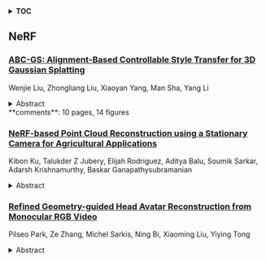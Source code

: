 <details>
  <summary><b>TOC</b></summary>
  <ol>
    <li><a href=#nerf>NeRF</a></li>
      <ul>
        <li><a href=#ABC-GS:-Alignment-Based-Controllable-Style-Transfer-for-3D-Gaussian-Splatting>ABC-GS: Alignment-Based Controllable Style Transfer for 3D Gaussian Splatting</a></li>
        <li><a href=#NeRF-based-Point-Cloud-Reconstruction-using-a-Stationary-Camera-for-Agricultural-Applications>NeRF-based Point Cloud Reconstruction using a Stationary Camera for Agricultural Applications</a></li>
        <li><a href=#Refined-Geometry-guided-Head-Avatar-Reconstruction-from-Monocular-RGB-Video>Refined Geometry-guided Head Avatar Reconstruction from Monocular RGB Video</a></li>
      </ul>
    </li>
  </ol>
</details>

## NeRF  

### [ABC-GS: Alignment-Based Controllable Style Transfer for 3D Gaussian Splatting](http://arxiv.org/abs/2503.22218)  
Wenjie Liu, Zhongliang Liu, Xiaoyan Yang, Man Sha, Yang Li  
<details>  
  <summary>Abstract</summary>  
  <ol>  
    3D scene stylization approaches based on Neural Radiance Fields (NeRF) achieve promising results by optimizing with Nearest Neighbor Feature Matching (NNFM) loss. However, NNFM loss does not consider global style information. In addition, the implicit representation of NeRF limits their fine-grained control over the resulting scenes. In this paper, we introduce ABC-GS, a novel framework based on 3D Gaussian Splatting to achieve high-quality 3D style transfer. To this end, a controllable matching stage is designed to achieve precise alignment between scene content and style features through segmentation masks. Moreover, a style transfer loss function based on feature alignment is proposed to ensure that the outcomes of style transfer accurately reflect the global style of the reference image. Furthermore, the original geometric information of the scene is preserved with the depth loss and Gaussian regularization terms. Extensive experiments show that our ABC-GS provides controllability of style transfer and achieves stylization results that are more faithfully aligned with the global style of the chosen artistic reference. Our homepage is available at https://vpx-ecnu.github.io/ABC-GS-website.  
  </ol>  
</details>  
**comments**: 10 pages, 14 figures  
  
### [NeRF-based Point Cloud Reconstruction using a Stationary Camera for Agricultural Applications](http://arxiv.org/abs/2503.21958)  
Kibon Ku, Talukder Z Jubery, Elijah Rodriguez, Aditya Balu, Soumik Sarkar, Adarsh Krishnamurthy, Baskar Ganapathysubramanian  
<details>  
  <summary>Abstract</summary>  
  <ol>  
    This paper presents a NeRF-based framework for point cloud (PCD) reconstruction, specifically designed for indoor high-throughput plant phenotyping facilities. Traditional NeRF-based reconstruction methods require cameras to move around stationary objects, but this approach is impractical for high-throughput environments where objects are rapidly imaged while moving on conveyors or rotating pedestals. To address this limitation, we develop a variant of NeRF-based PCD reconstruction that uses a single stationary camera to capture images as the object rotates on a pedestal. Our workflow comprises COLMAP-based pose estimation, a straightforward pose transformation to simulate camera movement, and subsequent standard NeRF training. A defined Region of Interest (ROI) excludes irrelevant scene data, enabling the generation of high-resolution point clouds (10M points). Experimental results demonstrate excellent reconstruction fidelity, with precision-recall analyses yielding an F-score close to 100.00 across all evaluated plant objects. Although pose estimation remains computationally intensive with a stationary camera setup, overall training and reconstruction times are competitive, validating the method's feasibility for practical high-throughput indoor phenotyping applications. Our findings indicate that high-quality NeRF-based 3D reconstructions are achievable using a stationary camera, eliminating the need for complex camera motion or costly imaging equipment. This approach is especially beneficial when employing expensive and delicate instruments, such as hyperspectral cameras, for 3D plant phenotyping. Future work will focus on optimizing pose estimation techniques and further streamlining the methodology to facilitate seamless integration into automated, high-throughput 3D phenotyping pipelines.  
  </ol>  
</details>  
  
### [Refined Geometry-guided Head Avatar Reconstruction from Monocular RGB Video](http://arxiv.org/abs/2503.21886)  
Pilseo Park, Ze Zhang, Michel Sarkis, Ning Bi, Xiaoming Liu, Yiying Tong  
<details>  
  <summary>Abstract</summary>  
  <ol>  
    High-fidelity reconstruction of head avatars from monocular videos is highly desirable for virtual human applications, but it remains a challenge in the fields of computer graphics and computer vision. In this paper, we propose a two-phase head avatar reconstruction network that incorporates a refined 3D mesh representation. Our approach, in contrast to existing methods that rely on coarse template-based 3D representations derived from 3DMM, aims to learn a refined mesh representation suitable for a NeRF that captures complex facial nuances. In the first phase, we train 3DMM-stored NeRF with an initial mesh to utilize geometric priors and integrate observations across frames using a consistent set of latent codes. In the second phase, we leverage a novel mesh refinement procedure based on an SDF constructed from the density field of the initial NeRF. To mitigate the typical noise in the NeRF density field without compromising the features of the 3DMM, we employ Laplace smoothing on the displacement field. Subsequently, we apply a second-phase training with these refined meshes, directing the learning process of the network towards capturing intricate facial details. Our experiments demonstrate that our method further enhances the NeRF rendering based on the initial mesh and achieves performance superior to state-of-the-art methods in reconstructing high-fidelity head avatars with such input.  
  </ol>  
</details>  
  
  



